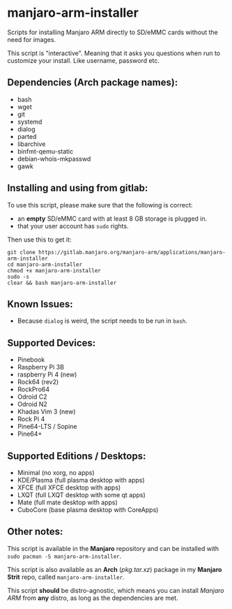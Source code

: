 # manjaro-arm-installer

Scripts for installing Manjaro ARM directly to SD/eMMC cards without the need for images.

This script is "interactive". Meaning that it asks you questions when run to customize your install. Like username, password etc.


## Dependencies (Arch package names):
* bash
* wget
* git
* systemd
* dialog
* parted
* libarchive
* binfmt-qemu-static
* debian-whois-mkpasswd
* gawk

## Installing and using from gitlab:
To use this script, please make sure that the following is correct:

* an **empty** SD/eMMC card with at least 8 GB storage is plugged in.
* that your user account has `sudo` rights.

Then use this to get it:
```
git clone https://gitlab.manjaro.org/manjaro-arm/applications/manjaro-arm-installer
cd manjaro-arm-installer
chmod +x manjaro-arm-installer
sudo -s
clear && bash manjaro-arm-installer
```

## Known Issues:
* Because `dialog` is weird, the script needs to be run in `bash`.

## Supported Devices:
* Pinebook
* Raspberry Pi 3B
* raspberry Pi 4 (new)
* Rock64 (rev2)
* RockPro64
* Odroid C2
* Odroid N2
* Khadas Vim 3 (new)
* Rock Pi 4
* Pine64-LTS / Sopine
* Pine64+

## Supported Editions / Desktops:
* Minimal (no xorg, no apps)
* KDE/Plasma (full plasma desktop with apps)
* XFCE (full XFCE desktop with apps)
* LXQT (full LXQT desktop with some qt apps)
* Mate (full mate desktop with apps)
* CuboCore (base plasma desktop with CoreApps)

## Other notes:
This script is available in the **Manjaro** repository and can be installed with `sudo pacman -S manjaro-arm-installer`.

This script is also available as an **Arch** (*pkg.tar.xz*) package in my **Manjaro Strit** repo, called `manjaro-arm-installer`.

This script **should** be distro-agnostic, which means you can install *Manjaro ARM* from **any** distro, as long as the dependencies are met.
